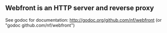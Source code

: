 ## Webfront is an HTTP server and reverse proxy

See godoc for documentation: http://godoc.org/github.com/nf/webfront
(or "godoc github.com/nf/webfront")
